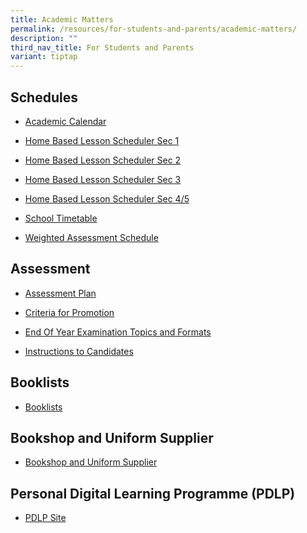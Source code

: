 ```yaml
---
title: Academic Matters
permalink: /resources/for-students-and-parents/academic-matters/
description: ""
third_nav_title: For Students and Parents
variant: tiptap
---
```

<h2>Schedules</h2><ul data-tight="true" class="tight"><li><p><a href="https://calendar.google.com/calendar/u/0/embed?src=c_k7p87vuspth3eedj4n2mair55g@group.calendar.google.com&amp;ctz=Asia/Singapore" rel="noopener noreferrer nofollow" target="_blank">Academic Calendar</a></p></li><li><p><a href="https://docs.google.com/spreadsheets/d/1EV4uKc7p_JTpe6sRq2YgayKCDTgHYAzGd8HvfG3hgHU/edit?usp=sharing" rel="noopener noreferrer nofollow" target="_blank">Home Based Lesson Scheduler Sec 1</a></p></li><li><p><a href="https://docs.google.com/spreadsheets/d/1rlrCse0b7CxAgUlbs1Qe-sE-_yuPLuJxxhGUSicRxNo/edit?usp=sharing" rel="noopener noreferrer nofollow" target="_blank">Home Based Lesson Scheduler Sec 2</a></p></li><li><p><a href="https://docs.google.com/spreadsheets/d/1g733d8MH5ZlZH4rVJY51akmbLCCSdfT_pcO7iPw_3kg/edit?usp=sharing" rel="noopener noreferrer nofollow" target="_blank">Home Based Lesson Scheduler Sec 3</a></p></li><li><p><a href="https://docs.google.com/spreadsheets/d/1yE7XhrxzJL-LIQNEGPWFbuiGienuiEP5sKfiWHlGcQY/edit?usp=sharing" rel="noopener noreferrer nofollow" target="_blank">Home Based Lesson Scheduler Sec 4/5</a></p></li><li><p><a href="/resources/students/timetables/school-timetable/" rel="noopener noreferrer nofollow" target="_blank">School Timetable</a></p></li><li><p><a href="https://docs.google.com/spreadsheets/d/1zCTEhBie9RnReL50NgGRnai1IBsTmHFR_FpSUDCeTk8/edit?usp=sharing" rel="noopener noreferrer nofollow" target="_blank">Weighted Assessment Schedule</a></p></li></ul><h2>Assessment</h2><ul data-tight="true" class="tight"><li><p><a href="/resources/students/assessment/assessment-plan/" rel="noopener noreferrer nofollow" target="_blank">Assessment Plan</a></p></li><li><p><a href="/resources/students/assessment/criteria-for-promotion/" rel="noopener noreferrer nofollow" target="_blank">Criteria for Promotion</a></p></li><li><p><a href="/resources/students/assessment/end-of-year-examination-topics-and-formats/" rel="noopener noreferrer nofollow" target="_blank">End Of Year Examination Topics and Formats</a></p></li><li><p><a href="/resources/students/assessment/instructions-to-candidates/" rel="noopener noreferrer nofollow" target="_blank">Instructions to Candidates</a></p></li></ul><h2>Booklists</h2><ul data-tight="true" class="tight"><li><p><a href="/resources/students/school-resources/booklists/" rel="noopener noreferrer nofollow" target="_blank">Booklists</a></p></li></ul><h2>Bookshop and Uniform Supplier</h2><ul data-tight="true" class="tight"><li><p><a href="/resources/students/school-resources/bookshop-and-uniform-suppliers/" rel="noopener noreferrer nofollow" target="_blank">Bookshop and Uniform Supplier</a></p></li></ul><h2>Personal Digital Learning Programme (PDLP)</h2><ul data-tight="true" class="tight"><li><p><a href="https://sites.google.com/xinminss.edu.sg/ndlpxmss/ndlpxinmin" rel="noopener noreferrer nofollow" target="_blank">PDLP Site</a></p></li></ul><p></p>